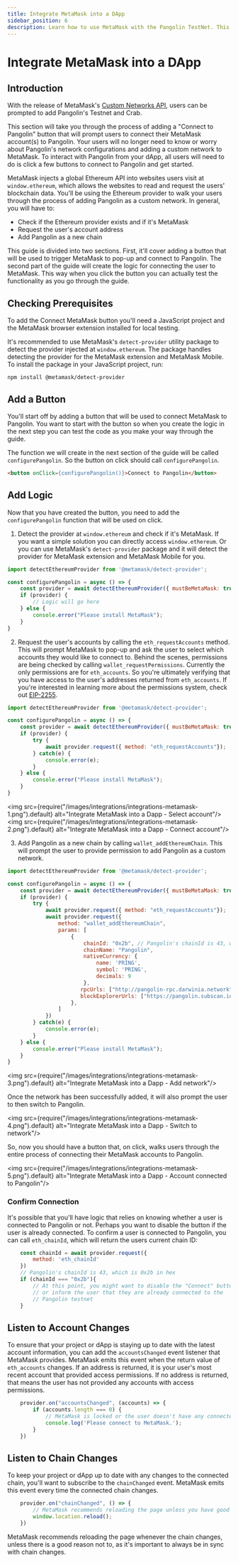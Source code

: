 ```yaml
---
title: Integrate MetaMask into a DApp
sidebar_position: 6
description: Learn how to use MetaMask with the Pangolin TestNet. This tutorial shows you how to integrate MetaMask into a DApp and automatically connect users to Pangolin.
---
```


# Integrate MetaMask into a DApp

## Introduction

With the release of MetaMask's [Custom Networks API](https://consensys.net/blog/metamask/connect-users-to-layer-2-networks-with-the-metamask-custom-networks-api/), users can be prompted to add Pangolin's Testnet and Crab.

This section will take you through the process of adding a "Connect to Pangolin" button that will prompt users to connect their MetaMask account(s) to Pangolin. Your users will no longer need to know or worry about Pangolin's network configurations and adding a custom network to MetaMask. To interact with Pangolin from your dApp, all users will need to do is click a few buttons to connect to Pangolin and get started.

MetaMask injects a global Ethereum API into websites users visit at `window.ethereum`, which allows the websites to read and request the users' blockchain data. You'll be using the Ethereum provider to walk your users through the process of adding Pangolin as a custom network. In general, you will have to:

- Check if the Ethereum provider exists and if it's MetaMask
- Request the user's account address
- Add Pangolin as a new chain

This guide is divided into two sections. First, it'll cover adding a button that will be used to trigger MetaMask to pop-up and connect to Pangolin. The second part of the guide will create the logic for connecting the user to MetaMask. This way when you click the button you can actually test the functionality as you go through the guide.

## Checking Prerequisites

To add the Connect MetaMask button you'll need a JavaScript project and the MetaMask browser extension installed for local testing.

It's recommended to use MetaMask's `detect-provider` utility package to detect the provider injected at `window.ethereum`. The package handles detecting the provider for the MetaMask extension and MetaMask Mobile. To install the package in your JavaScript project, run:

```
npm install @metamask/detect-provider
```

## Add a Button

You'll start off by adding a button that will be used to connect MetaMask to Pangolin. You want to start with the button so when you create the logic in the next step you can test the code as you make your way through the guide.

The function we will create in the next section of the guide will be called `configurePangolin`. So the button on click should call `configurePangolin`.

```html
<button onClick={configurePangolin()}>Connect to Pangolin</button>
```

## Add Logic

Now that you have created the button, you need to add the `configurePangolin` function that will be used on click.

1. Detect the provider at `window.ethereum` and check if it's MetaMask. If you want a simple solution you can directly access `window.ethereum`. Or you can use MetaMask's `detect-provider` package and it will detect the provider for MetaMask extension and MetaMask Mobile for you.
```javascript
import detectEthereumProvider from '@metamask/detect-provider';

const configurePangolin = async () => {
    const provider = await detectEthereumProvider({ mustBeMetaMask: true });
    if (provider) {
        // Logic will go here
    } else {
        console.error("Please install MetaMask");
    }
}
```

2. Request the user's accounts by calling the `eth_requestAccounts` method. This will prompt MetaMask to pop-up and ask the user to select which accounts they would like to connect to. Behind the scenes, permissions are being checked by calling `wallet_requestPermissions`. Currently the only permissions are for `eth_accounts`. So you're ultimately verifying that you have access to the user's addresses returned from `eth_accounts`. If you're interested in learning more about the permissions system, check out [EIP-2255](https://eips.ethereum.org/EIPS/eip-2255).
```javascript
import detectEthereumProvider from '@metamask/detect-provider';

const configurePangolin = async () => {
    const provider = await detectEthereumProvider({ mustBeMetaMask: true });
    if (provider) {
        try {
            await provider.request({ method: "eth_requestAccounts"});
        } catch(e) {
            console.error(e);
        }
    } else {
        console.error("Please install MetaMask");
    }
}
```

<img src={require("/images/integrations/integrations-metamask-1.png").default} alt="Integrate MetaMask into a Dapp - Select account"/>
<img src={require("/images/integrations/integrations-metamask-2.png").default} alt="Integrate MetaMask into a Dapp - Connect account"/>

3. Add Pangolin as a new chain by calling `wallet_addEthereumChain`. This will prompt the user to provide permission to add Pangolin as a custom network.
```javascript
import detectEthereumProvider from '@metamask/detect-provider';

const configurePangolin = async () => {
    const provider = await detectEthereumProvider({ mustBeMetaMask: true });
    if (provider) {
        try {
            await provider.request({ method: "eth_requestAccounts"});
            await provider.request({
                method: "wallet_addEthereumChain",
                params: [
                    {
                        chainId: "0x2b", // Pangolin's chainId is 43, which is 0x2b in hex
                        chainName: "Pangolin",
                        nativeCurrency: {
                            name: 'PRING',
                            symbol: 'PRING',
                            decimals: 9
                        },
                       rpcUrls: ["http://pangolin-rpc.darwinia.network"],
                       blockExplorerUrls: ["https://pangolin.subscan.io/"]
                    },
                ]
            })
        } catch(e) {
            console.error(e);
        }
    } else {
        console.error("Please install MetaMask");
    }
}
```

<img src={require("/images/integrations/integrations-metamask-3.png").default} alt="Integrate MetaMask into a Dapp - Add network"/>

Once the network has been successfully added, it will also prompt the user to then switch to Pangolin.

<img src={require("/images/integrations/integrations-metamask-4.png").default} alt="Integrate MetaMask into a Dapp - Switch to network"/>

So, now you should have a button that, on click, walks users through the entire process of connecting their MetaMask accounts to Pangolin.

<img src={require("/images/integrations/integrations-metamask-5.png").default} alt="Integrate MetaMask into a Dapp - Account connected to Pangolin"/>

### Confirm Connection

It's possible that you'll have logic that relies on knowing whether a user is connected to Pangolin or not. Perhaps you want to disable the button if the user is already connected. To confirm a user is connected to Pangolin, you can call `eth_chainId`, which will return the users current chain ID:

```javascript
    const chainId = await provider.request({
        method: 'eth_chainId'
    })
    // Pangolin's chainId is 43, which is 0x2b in hex
    if (chainId === "0x2b"){
        // At this point, you might want to disable the "Connect" button
        // or inform the user that they are already connected to the
        // Pangolin testnet
    }
```

## Listen to Account Changes

To ensure that your project or dApp is staying up to date with the latest account information, you can add the `accountsChanged` event listener that MetaMask provides. MetaMask emits this event when the return value of `eth_accounts` changes. If an address is returned, it is your user's most recent account that provided access permissions. If no address is returned, that means the user has not provided any accounts with access permissions.

```javascript
    provider.on("accountsChanged", (accounts) => {
        if (accounts.length === 0) {
            // MetaMask is locked or the user doesn't have any connected accounts
            console.log('Please connect to MetaMask.');
        }
    })
```

## Listen to Chain Changes

To keep your project or dApp up to date with any changes to the connected chain, you'll want to subscribe to the `chainChanged` event. MetaMask emits this event every time the connected chain changes.

```javascript
    provider.on("chainChanged", () => {
        // MetaMask recommends reloading the page unless you have good reason not to
        window.location.reload();
    })
```

MetaMask recommends reloading the page whenever the chain changes, unless there is a good reason not to, as it's important to always be in sync with chain changes.
